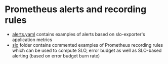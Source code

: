 # Prometheus alerts and recording rules

- [alerts.yaml](./alerts.yaml) contains examples of alerts based on slo-exporter's application metrics
- [slo](./slo/README.md) folder contains commented examples of Prometheus recording rules which can be used to compute SLO, error budget as well as SLO-based alerting (based on error budget burn rate)